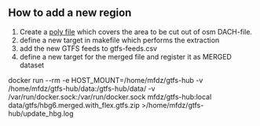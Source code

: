 How to add a new region
--

1. Create a [poly file](https://wiki.openstreetmap.org/wiki/Osmosis/Polygon_Filter_File_Format) which covers the area to be cut out of osm DACH-file.
2. define a new target in makefile which performs the extraction
3. add the new GTFS feeds to gtfs-feeds.csv
4. define a new target for the merged file and register it as MERGED dataset
	
	
docker run --rm -e HOST_MOUNT=/home/mfdz/gtfs-hub -v /home/mfdz/gtfs-hub/data:/gtfs-hub/data/ -v /var/run/docker.sock:/var/run/docker.sock mfdz/gtfs-hub:local data/gtfs/hbg6.merged.with_flex.gtfs.zip >/home/mfdz/gtfs-hub/update_hbg.log
